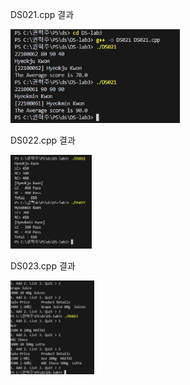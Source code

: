DS021.cpp 결과 <br>

<img src="https://github.com/HyeokjuCHu/22100062_KHJ_DS/blob/master/DS-lab3/result/DS021.png?raw=true" height="150">

DS022.cpp 결과 <br>

<img src="https://github.com/HyeokjuCHu/22100062_KHJ_DS/blob/master/DS-lab3/result/DS022.png?raw=true" height="150">

DS023.cpp 결과 <br>

<img src="https://github.com/HyeokjuCHu/22100062_KHJ_DS/blob/master/DS-lab3/result/DS023.png?raw=true" height="150">

